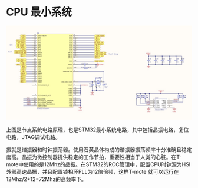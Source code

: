 # CPU 最小系统

![最小系统](..\附件\image16.jpeg)

上图是节点系统电路原理，也是STM32最小系统电路，其中包括晶振电路，复位电路，JTAG调试电路。

振就是谐振器和时钟振荡器。使用石英晶体构成的谐振器振荡频率十分准确且稳定度高。晶振为微控制器提供稳定的工作节拍，重要性相当于人类的心脏。在T-mote中使用的是12Mhz的晶振。在STM32的RCC管理中，配置CPU时钟源为HSI外部高速晶振，并且配置锁相环PLL为12倍倍频，这样T-mote 就可以运行在12Mhz/2*12=72Mhz的高频率下。

